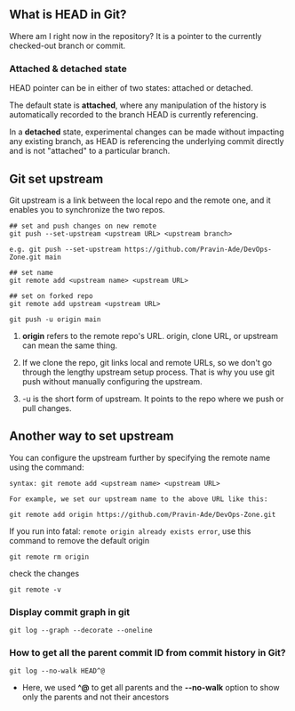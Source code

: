## What is HEAD in Git?

Where am I right now in the repository? It is a pointer to the currently checked-out branch or commit.

### Attached & detached state
HEAD pointer can be in either of two states: attached or detached. 

The default state is **attached**, where any manipulation of the history is automatically recorded to the branch HEAD is currently referencing. 

In a **detached** state, experimental changes can be made without impacting any existing branch, as HEAD is referencing the underlying commit directly and is not "attached" to a particular branch.

## Git set upstream
Git upstream is a link between the local repo and the remote one, and it enables you to synchronize the two repos.

    ## set and push changes on new remote
    git push --set-upstream <upstream URL> <upstream branch>

    e.g. git push --set-upstream https://github.com/Pravin-Ade/DevOps-Zone.git main

    ## set name
    git remote add <upstream name> <upstream URL>

    ## set on forked repo
    git remote add upstream <upstream URL>
    
``git push -u origin main``

1. **origin** refers to the remote repo's URL. origin, clone URL, or upstream can mean the same thing.

2. If we clone the repo, git links local and remote URLs, so we don't go through the lengthy upstream setup process. That is why you use git push without manually configuring the upstream.

3. -u is the short form of upstream. It points to the repo where we push or pull changes.

## Another way to set upstream
You can configure the upstream further by specifying the remote name using the command:

    syntax: git remote add <upstream name> <upstream URL>

    For example, we set our upstream name to the above URL like this:

    git remote add origin https://github.com/Pravin-Ade/DevOps-Zone.git

If you run into fatal: `remote origin already exists error`, use this command to remove the default origin

    git remote rm origin

check the changes

    git remote -v

### Display commit graph in git

    git log --graph --decorate --oneline

### How to get all the parent commit ID from commit history in Git?

    git log --no-walk HEAD^@

- Here, we used **^@** to get all parents and the **--no-walk** option to show only the parents and not their ancestors




